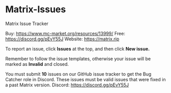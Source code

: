 # Matrix-Issues
Matrix Issue Tracker

Buy: https://www.mc-market.org/resources/13999/
Free: https://discord.gg/pEvY55J
Website: https://matrix.rip

To report an issue, click **Issues** at the top, and then click **New issue.**

Remember to follow the issue templates, otherwise your issue will be marked as **Invalid** and closed.

You must submit **10** issues on our GitHub issue tracker to get the Bug Catcher role in Discord.
These issues must be valid issues that were fixed in a past Matrix version.
Discord: https://discord.gg/pEvY55J
